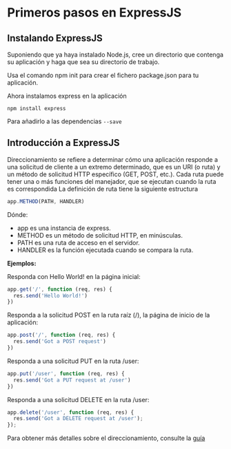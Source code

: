 
# Primeros pasos en ExpressJS


## Instalando ExpressJS


Suponiendo que ya haya instalado Node.js, cree un directorio que contenga su aplicación y haga que sea su directorio de trabajo.

Usa el comando npm init para crear el fichero package.json para tu aplicación.

Ahora instalamos express en la aplicación

```
npm install express
```

Para añadirlo a las dependencias `--save`



## Introducción a ExpressJS

Direccionamiento se refiere a determinar cómo una aplicación responde a una solicitud de cliente a un extremo determinado, que es un URI (o ruta) y un método de solicitud HTTP específico (GET, POST, etc.).
Cada ruta puede tener una o más funciones del manejador, que se ejecutan cuando la ruta es correspondida
La definición de ruta tiene la siguiente estructura

```javascript
app.METHOD(PATH, HANDLER)
```

Dónde:

  * app es una instancia de express.
  * METHOD es un método de solicitud HTTP, en minúsculas.
  * PATH es una ruta de acceso en el servidor.
  * HANDLER es la función ejecutada cuando se compara la ruta.


__Ejemplos:__

Responda con Hello World! en la página inicial:
```javascript
app.get('/', function (req, res) {
  res.send('Hello World!')
})
```
Responda a la solicitud POST en la ruta raíz (/), la página de inicio de la aplicación:
```javascript
app.post('/', function (req, res) {
  res.send('Got a POST request')
})
```
Responda a una solicitud PUT en la ruta /user:
```javascript
app.put('/user', function (req, res) {
  res.send('Got a PUT request at /user')
})
```
Responda a una solicitud DELETE en la ruta /user:

```javascript
app.delete('/user', function (req, res) {
  res.send('Got a DELETE request at /user');
});
```
Para obtener más detalles sobre el direccionamiento, consulte la [guía](express_avanzada.md)
